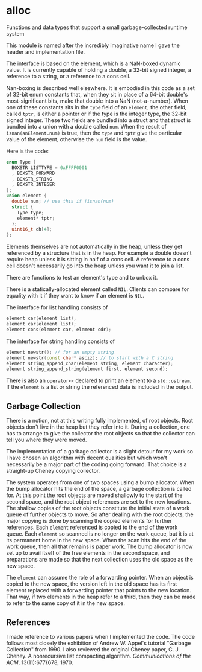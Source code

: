 alloc
=====

Functions and data types that support a small garbage-collected runtime system

This module is named after the incredibly imaginative name I gave the header and implementation file.

The interface is based on the element, which is a NaN-boxed dynamic value. It is currently capable of holding a double, a 32-bit signed integer, a reference to a string, or a reference to a cons cell.

Nan-boxing is described well elsewhere. It is embodied in this code as a set of 32-bit enum constants that, when they sit in place of a 64-bit double's most-significant bits, make that double into a NaN (not-a-number). When one of these constants sits in the `type` field of an `element`, the other field, called `tptr`, is either a pointer or if the type is the integer type, the 32-bit signed integer. These two fields are bundled into a struct and that struct is bundled into a union with a double called `num`. When the result of `isnan(anElement.num)` is true, then the `type` and `tptr` give the particular value of the element, otherwise the `num` field is the value.

Here is the code:
```c++
enum Type {
  BOXSTR_LISTTYPE = 0xFFFF0001
  , BOXSTR_FORWARD
  , BOXSTR_STRING
  , BOXSTR_INTEGER
};
union element {
  double num; // use this if !isnan(num)
  struct {
    Type type;
    element* tptr;
  };
  uint16_t ch[4];
};
```
Elements themselves are not automatically in the heap, unless they get referenced by a structure that is in the heap. For example a double doesn't require heap unless it is sitting in half of a cons cell. A reference to a cons cell doesn't necessarily go into the heap unless you want it to join a list.

There are functions to test an element's type and to unbox it.

There is a statically-allocated element called `NIL`. Clients can compare for equality with it if they want to know if an element is `NIL`.

The interface for list handling consists of 
```c++
element car(element list);
element car(element list);
element cons(element car, element cdr);
```

The interface for string handling consists of
```c++
element newstr(); // for an empty string
element newstr(const char* asciz); // to start with a C string
element string_append_char(element string, element character);
element string_append_string(element first, element second);
```

There is also an `operator<<` declared to print an element to a `std::ostream`. If the `element` is a list or string the referenced data is included in the output.

Garbage Collection
------------------

There is a notion, not at this writing fully implemented, of root objects. Root objects don't live in the heap but they refer into it. During a collection, one has to arrange to give the collector the root objects so that the collector can tell you where they were moved.

The implementation of a garbage collector is a slight detour for my work so I have chosen an algorithm with decent qualities but which won't necessarily be a major part of the coding going forward. That choice is a straight-up Cheney copying collector. 

The system operates from one of two spaces using a bump allocator. When the bump allocator hits the end of the space, a garbage collection is called for. At this point the root objects are moved shallowly to the start of the second space, and the root object references are set to the new locations. The shallow copies of the root objects constitute the initial state of a work queue of further objects to move. So after dealing with the root objects, the major copying is done by scanning the copied elements for further references. Each `element` referenced is copied to the end of the work queue. Each `element` so scanned is no longer on the work queue, but it is at its permanent home in the new space. When the scan hits the end of the work queue, then all that remains is paper work. The bump allocator is now set up to avail itself of the free elements in the second space, and preparations are made so that the next collection uses the old space as the new space.

The `element` can assume the role of a forwarding pointer. When an object is copied to the new space, the version left in the old space has its first element replaced with a forwarding pointer that points to the new location. That way, if two elements in the heap refer to a third, then they can be made to refer to the same copy of it in the new space.

References
----------
I made reference to various papers when I implemented the code. The code follows most closely the exhibition of Andrew W. Appel's tutorial "Garbage Collection" from 1990. I also reviewed the original Cheney paper, C. J. Cheney.
A nonrecursive list compacting algorithm. _Communications of the ACM_, 13(11):677{678, 1970.
